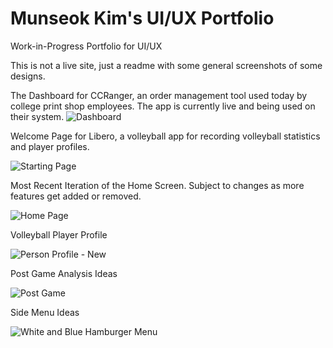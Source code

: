 # Munseok Kim's UI/UX Portfolio
Work-in-Progress Portfolio for UI/UX 

This is not a live site, just a readme with some general screenshots of some designs.

The Dashboard for CCRanger, an order management tool used today by college print shop employees. The app is currently live and being used on their system.
![Dashboard](https://github.com/MunseokKimmy/uxportfolio/assets/59575386/bd239c9c-022e-43e4-8fb6-4a5b50d55264)

Welcome Page for Libero, a volleyball app for recording volleyball statistics and player profiles. <br/>

![Starting Page](https://github.com/MunseokKimmy/uxportfolio/assets/59575386/8d35040a-6b80-4e60-897e-4151b8736495)

Most Recent Iteration of the Home Screen. Subject to changes as more features get added or removed.<br/>

![Home Page](https://github.com/MunseokKimmy/uxportfolio/assets/59575386/9c5f9c0a-ace1-48ff-ac77-a083d0d47e4f)

Volleyball Player Profile<br/>

![Person Profile - New](https://github.com/MunseokKimmy/uxportfolio/assets/59575386/81de5757-6757-4866-b713-6dec6e20d20b)

Post Game Analysis Ideas<br/>

![Post Game](https://github.com/MunseokKimmy/uxportfolio/assets/59575386/66dce46d-a4a4-4b66-9fd5-9985cc5743b6)

Side Menu Ideas<br/>

![White and Blue Hamburger Menu](https://github.com/MunseokKimmy/uxportfolio/assets/59575386/7b39f81b-3b1b-4351-81aa-5e0883766d53)

